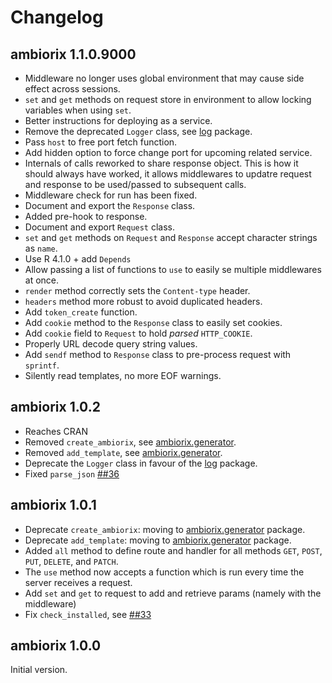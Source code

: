 # Changelog

## ambiorix 1.1.0.9000

- Middleware no longer uses global environment that may cause side effect
across sessions.
- `set` and `get` methods on request store in environment to allow
locking variables when using `set`.
- Better instructions for deploying as a service.
- Remove the deprecated `Logger` class, see [log](https://github.com/devOpifex/log) package.
- Pass `host` to free port fetch function.
- Add hidden option to force change port for upcoming related service.
- Internals of calls reworked to share response object. 
This is how it should always have worked, it allows middlewares to 
updatre request and response to be used/passed to subsequent calls.
- Middleware check for run has been fixed.
- Document and export the `Response` class.
- Added pre-hook to response.
- Document and export `Request` class.
- `set` and `get` methods on `Request` and `Response` accept character
strings as `name`. 
- Use R 4.1.0 + add `Depends`
- Allow passing a list of functions to `use` to easily se multiple
middlewares at once.
- `render` method correctly sets the `Content-type` header.
- `headers` method more robust to avoid duplicated headers.
- Add `token_create` function.
- Add `cookie` method to the `Response` class to easily set cookies.
- Add `cookie` field to `Request` to hold _parsed_ `HTTP_COOKIE`.
- Properly URL decode query string values.
- Add `sendf` method to `Response` class to pre-process request
with `sprintf`.
- Silently read templates, no more EOF warnings.

## ambiorix 1.0.2

- Reaches CRAN
- Removed `create_ambiorix`, see [ambiorix.generator](https://github.com/JohnCoene/ambiorix.generator).
- Removed `add_template`, see [ambiorix.generator](https://github.com/JohnCoene/ambiorix.generator).
- Deprecate the `Logger` class in favour of the [log](https://github.com/devOpifex/log) package.
- Fixed `parse_json` [##36](https://github.com/JohnCoene/ambiorix/issues/36)

## ambiorix 1.0.1

- Deprecate `create_ambiorix`: moving to [ambiorix.generator](https://github.com/JohnCoene/ambiorix.generator) package.
- Deprecate `add_template`: moving to [ambiorix.generator](https://github.com/JohnCoene/ambiorix.generator) package.
- Added `all` method to define route and handler for all methods `GET`, `POST`, `PUT`, `DELETE`, and `PATCH`.
- The `use` method now accepts a function which is run every time the server receives a request.
- Add `set` and `get` to request to add and retrieve params (namely with the middleware)
- Fix `check_installed`, see [##33](https://github.com/JohnCoene/ambiorix/issues/33)

## ambiorix 1.0.0

Initial version.
